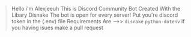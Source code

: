 > Hello i'm Alexjeeuh
>  This is Discord Community Bot Created With the Libary Disnake
>  The bot is open for every server!
> Put you're discord token in the (.env) file
> Requirements Are -->> `disnake`  `python-dotenv`
> if you having isues make a pull request
